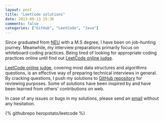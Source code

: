 ```yaml
---
layout: post
title: "LeetCode solutions"
date: 2013-09-13 15:36
comments: false
categories: ["GitHub", "LeetCode", "Java"]
---
```

Since graduated from [NEU][] with a M.S degree, I have been on job-hunting journey. Meanwhile, my interview preparations primarily focus on whiteboard coding practices. Being tired of looking for appropriate coding practices online until find out [LeetCode online judge][].

[LeetCode online judge][], covering most data structures and algorithms questions, is an effective way of preparing technical interviews in general. By cracking questions, I push my solutions to [GitHub repository][] for reviewing purposes. Some of solutions have been inspired by and have been learned from others' contributions on web.

In case of any issues or bugs in my solutions, please send an [email][] without any hesitation.

{% githubrepo heropotato/leetcode %}

[email]: mailto:dev.yongwen@gmail.com
[NEU]: http://www.northeastern.edu/
[LeetCode online judge]: http://leetcode.com/onlinejudge
[GitHub repository]: https://github.com/heropotato/LeetCode/tree/master/src
